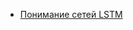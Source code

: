 * [Понимание сетей LSTM](/articles/%D0%9F%D0%BE%D0%BD%D0%B8%D0%BC%D0%B0%D0%BD%D0%B8%D0%B5%20%D1%81%D0%B5%D1%82%D0%B5%D0%B9%20LSTM.md)
